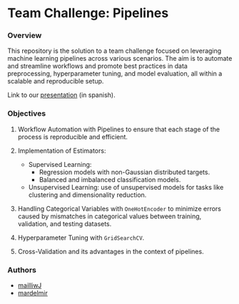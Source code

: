 # Team Challenge: Pipelines

### Overview

This repository is the solution to a team challenge focused on leveraging machine learning pipelines across various scenarios. The aim is to automate and streamline workflows and promote best practices in data preprocessing, hyperparameter tuning, and model evaluation, all within a scalable and reproducible setup.

Link to our [presentation](https://www.canva.com/design/DAGVP0jqEZk/Nyy9MDKBYrzPv79wrDJT5Q/view?utm_content=DAGVP0jqEZk&utm_campaign=designshare&utm_medium=link&utm_source=editor) (in spanish).


### Objectives

1. Workflow Automation with Pipelines to ensure that each stage of the process is reproducible and efficient.
   
2. Implementation of Estimators:
   * Supervised Learning: 
     * Regression models with non-Gaussian distributed targets.
     * Balanced and imbalanced classification models.
   * Unsupervised Learning: use of unsupervised models for tasks like clustering and dimensionality reduction.

3. Handling Categorical Variables with `OneHotEncoder` to minimize errors caused by mismatches in categorical values between training, validation, and testing datasets.
   
4. Hyperparameter Tuning with `GridSearchCV`.
   
5. Cross-Validation and its advantages in the context of pipelines.


### Authors
- [mailliwJ](https://github.com/mailliwJ)
- [mardelmir](https://github.com/mardelmir)